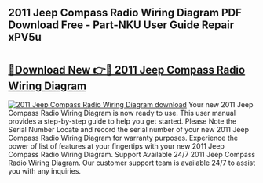 ## 2011 Jeep Compass Radio Wiring Diagram PDF Download Free - Part-NKU User Guide Repair xPV5u

# <h2><a href="http://dfs4u3i.blite.top/?on=2011+Jeep+Compass+Radio+Wiring+Diagram">🔗Download New 👉🔴 2011 Jeep Compass Radio Wiring Diagram</a></h2>

[![2011 Jeep Compass Radio Wiring Diagram download](https://i.imgur.com/lujVjoI.png)](http://dfs4u3i.blite.top/?on=2011+Jeep+Compass+Radio+Wiring+Diagram)
Your new 2011 Jeep Compass Radio Wiring Diagram is now ready to use. This user manual provides a step-by-step guide to help you get started. Please Note the Serial Number Locate and record the serial number of your new 2011 Jeep Compass Radio Wiring Diagram for warranty purposes. Experience the power of list of features at your fingertips with your new 2011 Jeep Compass Radio Wiring Diagram. Support Available 24/7 2011 Jeep Compass Radio Wiring Diagram. Our customer support team is available 24/7 to assist you with any inquiries.
